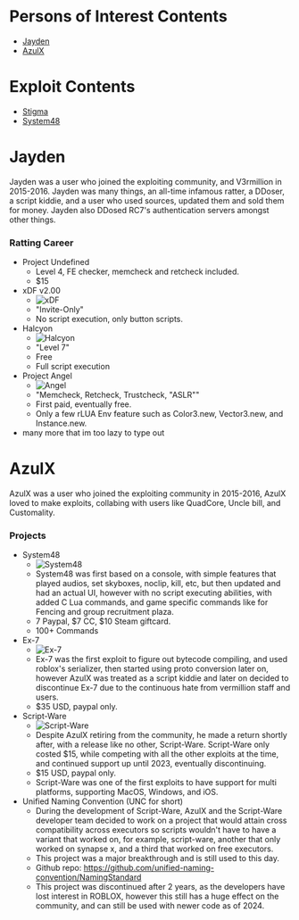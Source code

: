 # Persons of Interest Contents
* [Jayden](#Jayden)
* [AzulX](#AzulX)


# Exploit Contents

* [Stigma](#stigma)
* [System48](#System48)

# Jayden
Jayden was a user who joined the exploiting community, and V3rmillion in 2015-2016. Jayden was many things, an all-time infamous ratter, a DDoser, a script kiddie, and a user who used sources, updated them and sold them for money. Jayden also DDosed RC7's authentication servers amongst other things.
### Ratting Career
* Project Undefined
    * Level 4, FE checker, memcheck and retcheck included.
    * $15
* xDF v2.00
   * ![xDF](https://i.imgur.com/clNd2K8.png)
   *  "Invite-Only"
   *  No script execution, only button scripts.
* Halcyon
   * ![Halcyon](https://i.imgur.com/eLuFq4C.png)
   * "Level 7"
   * Free
   * Full script execution
* Project Angel
   * ![Angel](https://i.imgur.com/AXsbWeS.png)
   * "Memcheck, Retcheck, Trustcheck, "ASLR""
   * First paid, eventually free.
   * Only a few rLUA Env feature such as Color3.new, Vector3.new, and Instance.new.
* many more that im too lazy to type out

# AzulX
AzulX was a user who joined the exploiting community in 2015-2016, AzulX loved to make exploits, collabing with users like QuadCore, Uncle bill, and Customality.
### Projects
* System48
   * ![System48](https://i.imgur.com/eLeC0qq.png)
   * System48 was first based on a console, with simple features that played audios, set skyboxes, noclip, kill, etc, but then updated and had an actual UI, however with no script executing abilities, with added C Lua commands, and game specific commands like for Fencing and group recruitment plaza.
   * 7 Paypal, $7 CC, $10 Steam giftcard.
   * 100+ Commands
* Ex-7
   * ![Ex-7](https://i.imgur.com/2dLTRLi.png)
   * Ex-7 was the first exploit to figure out bytecode compiling, and used roblox's serializer, then started using proto conversion later on, however AzulX was treated as a script kiddie and later on decided to discontinue Ex-7 due to the continuous hate from vermillion staff and users. 
   * $35 USD, paypal only.
* Script-Ware
   * ![Script-Ware](https://i.imgur.com/Au4uYKt.png)
   * Despite AzulX retiring from the community, he made a return shortly after, with a release like no other, Script-Ware. Script-Ware only costed $15, while competing with all the other exploits at the time, and continued support up until 2023, eventually discontinuing.
   * $15 USD, paypal only.
   * Script-Ware was one of the first exploits to have support for multi platforms, supporting MacOS, Windows, and iOS.
* Unified Naming Convention (UNC for short)
   * During the development of Script-Ware, AzulX and the Script-Ware developer team decided to work on a project that would attain cross compatibility across executors so scripts wouldn't have to have a variant that worked on, for example, script-ware, another that only worked on synapse x, and a third that worked on free executors. 
   * This project was a major breakthrough and is still used to this day.
   * Github repo: https://github.com/unified-naming-convention/NamingStandard
   * This project was discontinued after 2 years, as the developers have lost interest in ROBLOX, however this still has a huge effect on the community, and can still be used with newer code as of 2024.
